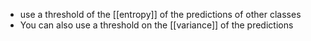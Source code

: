 - use a threshold of the [[entropy]] of the predictions of other classes
- You can also use a threshold on the [[variance]] of the predictions